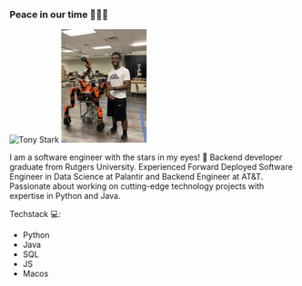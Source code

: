 ### Peace in our time 👨🏽‍💻
<img src="https://i.pinimg.com/originals/97/87/77/978777f3dbbe42ed7be1b3c09912ca6c.gif" alt="Tony Stark"> <a href="www.linkedin.com/in/abdulrahmanabdul"><img width="150" height="200" src="https://github.com/Abdulcube/Abdulcube/blob/b28803b7bff841e23d8c87ba754979e3c4df8499/Robot%20better.png"></a>

I am a software engineer with the stars in my eyes! 🤩 Backend developer graduate from Rutgers University.
Experienced Forward Deployed Software Engineer in Data Science at Palantir and Backend Engineer at AT&T. 
Passionate about working on cutting-edge technology projects with expertise in Python and Java.

Techstack 💻: 

- Python
- Java
- SQL
- JS
- Macos

<!--
**Abdulcube/Abdulcube** is a ✨ _special_ ✨ repository because its `README.md` (this file) appears on your GitHub profile.

Here are some ideas to get you started:

- 🔭 I’m currently working on ...
- 🌱 I’m currently learning ...
- 👯 I’m looking to collaborate on ...
- 🤔 I’m looking for help with ...
- 💬 Ask me about ...
- 📫 How to reach me: ...
- 😄 Pronouns: ...
- ⚡ Fun fact: ...
-->
